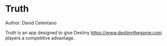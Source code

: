 # Truth
Author: David Celentano

Truth is an app designed to give Destiny <https://www.destinythegame.com> players a competitive advantage.
